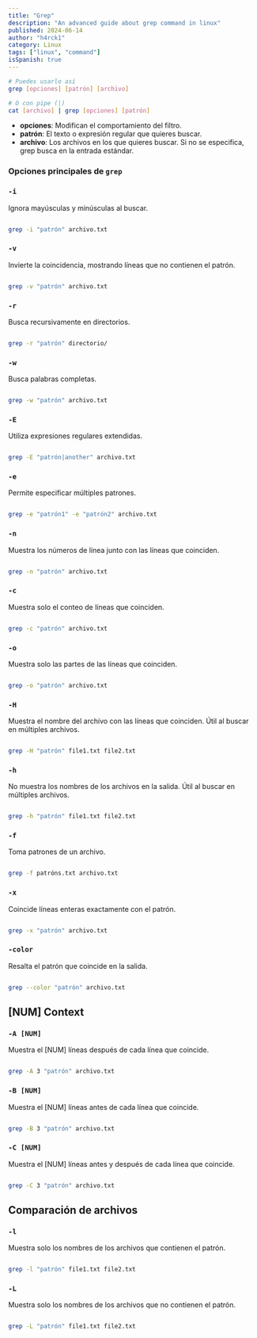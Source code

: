 ```yaml
---
title: "Grep"
description: "An advanced guide about grep command in linux"
published: 2024-06-14
author: "h4rck1"
category: Linux
tags: ["linux", "command"]
isSpanish: true
---
```


```bash
# Puedes usarlo así
grep [opciones] [patrón] [archivo]

# O con pipe (|)
cat [archivo] | grep [opciones] [patrón]
```

- **opciones**: Modifican el comportamiento del filtro.
- **patrón**: El texto o expresión regular que quieres buscar.
- **archivo**: Los archivos en los que quieres buscar. Si no se especifica, grep busca en la entrada estándar.

### Opciones principales de `grep`

### `-i`

Ignora mayúsculas y minúsculas al buscar.

```bash

grep -i "patrón" archivo.txt

```

### **`-v`**

Invierte la coincidencia, mostrando líneas que no contienen el patrón.

```bash

grep -v "patrón" archivo.txt

```

### **`-r`**

Busca recursivamente en directorios.

```bash

grep -r "patrón" directorio/

```

### **`-w`**

Busca palabras completas.

```bash

grep -w "patrón" archivo.txt

```

### **`-E`**

Utiliza expresiones regulares extendidas.

```bash

grep -E "patrón|another" archivo.txt

```

### **`-e`**

Permite especificar múltiples patrones.

```bash

grep -e "patrón1" -e "patrón2" archivo.txt

```

### **`-n`**

Muestra los números de línea junto con las líneas que coinciden.

```bash

grep -n "patrón" archivo.txt

```

### **`-c`**

Muestra solo el conteo de líneas que coinciden.

```bash

grep -c "patrón" archivo.txt

```

### **`-o`**

Muestra solo las partes de las líneas que coinciden.

```bash

grep -o "patrón" archivo.txt

```

### **`-H`**

Muestra el nombre del archivo con las líneas que coinciden. Útil al buscar en múltiples archivos.

```bash

grep -H "patrón" file1.txt file2.txt

```

### **`-h`**

No muestra los nombres de los archivos en la salida. Útil al buscar en múltiples archivos.

```bash

grep -h "patrón" file1.txt file2.txt

```

### **`-f`**

Toma patrones de un archivo.

```bash

grep -f patróns.txt archivo.txt

```

### **`-x`**

Coincide líneas enteras exactamente con el patrón.

```bash

grep -x "patrón" archivo.txt

```

### **`-color`**

Resalta el patrón que coincide en la salida.

```bash

grep --color "patrón" archivo.txt

```

## [NUM] Context

### **`-A [NUM]`**

Muestra el [NUM] líneas después de cada línea que coincide.

```bash

grep -A 3 "patrón" archivo.txt

```

### **`-B [NUM]`**

Muestra el [NUM] líneas antes de cada línea que coincide.

```bash

grep -B 3 "patrón" archivo.txt

```

### **`-C [NUM]`**

Muestra el [NUM] líneas antes y después de cada línea que coincide.

```bash

grep -C 3 "patrón" archivo.txt

```

## Comparación de archivos

### **`-l`**

Muestra solo los nombres de los archivos que contienen el patrón.

```bash

grep -l "patrón" file1.txt file2.txt

```

### **`-L`**

Muestra solo los nombres de los archivos que no contienen el patrón.

```bash

grep -L "patrón" file1.txt file2.txt

```
